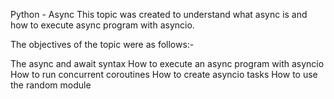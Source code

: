 Python - Async
This topic was created to understand what async is and how to execute async program with asyncio.

The objectives of the topic were as follows:-

The async and await syntax
How to execute an async program with asyncio
How to run concurrent coroutines
How to create asyncio tasks
How to use the random module
